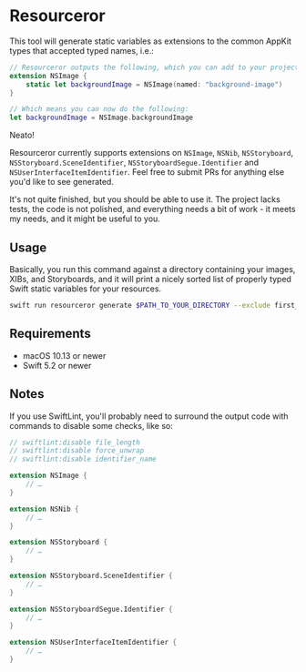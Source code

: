 # Resourceror

This tool will generate static variables as extensions to the common AppKit types that accepted typed names, i.e.:

```swift
// Resourceror outputs the following, which you can add to your project:
extension NSImage {
    static let backgroundImage = NSImage(named: "background-image")
}

// Which means you can now do the following:
let backgroundImage = NSImage.backgroundImage
```

Neato!

Resourceror currently supports extensions on `NSImage`, `NSNib`, `NSStoryboard`, `NSStoryboard.SceneIdentifier`, `NSStoryboardSegue.Identifier` and `NSUserInterfaceItemIdentifier`. Feel free to submit PRs for anything else you'd like to see generated.

It's not quite finished, but you should be able to use it. The project lacks tests, the code is not polished, and everything needs a bit of work - it meets my needs, and it might be useful to you.

## Usage

Basically, you run this command against a directory containing your images, XIBs, and Storyboards, and it will print a nicely sorted list of properly typed Swift static variables for your resources.

```sh
swift run resourceror generate $PATH_TO_YOUR_DIRECTORY --exclude first_directory second_directory
```

## Requirements

- macOS 10.13 or newer
- Swift 5.2 or newer

## Notes

If you use SwiftLint, you'll probably need to surround the output code with commands to disable some checks, like so:

```swift
// swiftlint:disable file_length
// swiftlint:disable force_unwrap
// swiftlint:disable identifier_name

extension NSImage {
    // …
}

extension NSNib {
    // …
}

extension NSStoryboard {
    // …
}

extension NSStoryboard.SceneIdentifier {
    // …
}

extension NSStoryboardSegue.Identifier {
    // …
}

extension NSUserInterfaceItemIdentifier {
    // …
}
```
